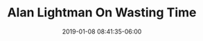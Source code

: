 ---
date: 2019-01-08 08:41:35-06:00
link:
  source: pocket
  source_url: https://getpocket.com
  text: Alan Lightman On Wasting Time
  url: https://3quarksdaily.com/3quarksdaily/2019/01/alan-lightman-on-wasting-time.html
slug: alan-lightman-on-wasting-time
source: pocket
title: Alan Lightman On Wasting Time
syndicated:
- type: twitter
  url: https://twitter.com/roytang/statuses/1082648810726326277/
---